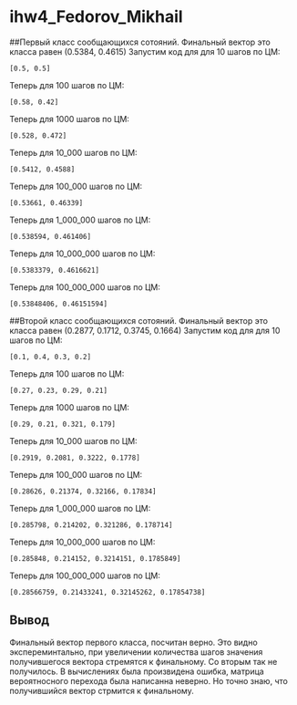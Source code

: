 # ihw4_Fedorov_Mikhail

##Первый класс сообщающихся сотояний.
Финальный вектор это класса равен (0.5384, 0.4615)
Запустим код для для 10 шагов по ЦМ:
```
[0.5, 0.5]
```
Теперь для 100 шагов по ЦМ:
```
[0.58, 0.42]
```
Теперь для 1000 шагов по ЦМ:
```
[0.528, 0.472]
```
Теперь для 10_000 шагов по ЦМ:
```
[0.5412, 0.4588]
```
Теперь для 100_000 шагов по ЦМ:
```
[0.53661, 0.46339]
```
Теперь для 1_000_000 шагов по ЦМ:
```
[0.538594, 0.461406]
```
Теперь для 10_000_000 шагов по ЦМ:
```
[0.5383379, 0.4616621]
```
Теперь для 100_000_000 шагов по ЦМ:
```
[0.53848406, 0.46151594]
```


##Второй класс сообщающихся сотояний.
Финальный вектор это класса равен (0.2877, 0.1712, 0.3745, 0.1664)
Запустим код для для 10 шагов по ЦМ:
```
[0.1, 0.4, 0.3, 0.2]
```
Теперь для 100 шагов по ЦМ:
```
[0.27, 0.23, 0.29, 0.21]
```
Теперь для 1000 шагов по ЦМ:
```
[0.29, 0.21, 0.321, 0.179]
```
Теперь для 10_000 шагов по ЦМ:
```
[0.2919, 0.2081, 0.3222, 0.1778]
```
Теперь для 100_000 шагов по ЦМ:
```
[0.28626, 0.21374, 0.32166, 0.17834]
```
Теперь для 1_000_000 шагов по ЦМ:
```
[0.285798, 0.214202, 0.321286, 0.178714]
```
Теперь для 10_000_000 шагов по ЦМ:
```
[0.285848, 0.214152, 0.3214151, 0.1785849]
```
Теперь для 100_000_000 шагов по ЦМ:
```
[0.28566759, 0.21433241, 0.32145262, 0.17854738]
```

## Вывод
Финальный вектор первого класса, посчитан верно. Это видно экспереминтально, при увеличении количества шагов значения получившегося вектора стремятся к финальному.
Со вторым так не получилось. В вычислениях была произвидена ошибка, матрица вероятносного перехода была написанна неверно. Но точно знаю, что получившийся вектор стрмится к финальному.

